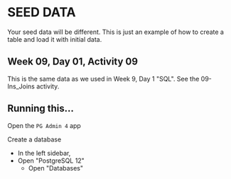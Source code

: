 # SEED DATA

Your seed data will be different. This is just an example of how to create a table and load it with initial data.

## Week 09, Day 01, Activity 09

This is the same data as we used in Week 9, Day 1 "SQL". See the 09-Ins_Joins activity.

## Running this...

Open the `PG Admin 4` app

Create a database
* In the left sidebar, 
* Open "PostgreSQL 12"
  * Open "Databases"